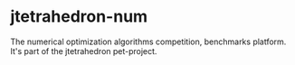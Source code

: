 # jtetrahedron-num
The numerical optimization algorithms competition, benchmarks platform. It's part of the jtetrahedron pet-project.
